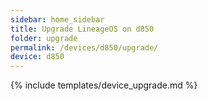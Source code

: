```yaml
---
sidebar: home_sidebar
title: Upgrade LineageOS on d850
folder: upgrade
permalink: /devices/d850/upgrade/
device: d850
---
```

{% include templates/device_upgrade.md %}
